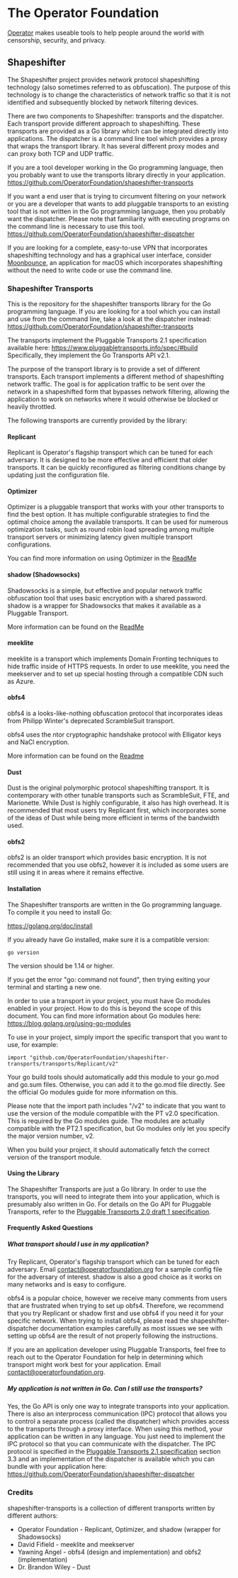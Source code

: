 # The Operator Foundation

[Operator](https://operatorfoundation.org) makes useable tools to help people around the world with censorship, security, and privacy.

## Shapeshifter

The Shapeshifter project provides network protocol shapeshifting technology
(also sometimes referred to as obfuscation). The purpose of this technology is
to change the characteristics of network traffic so that it is not identified
and subsequently blocked by network filtering devices.

There are two components to Shapeshifter: transports and the dispatcher. Each
transport provide different approach to shapeshifting. These transports are
provided as a Go library which can be integrated directly into applications.
The dispatcher is a command line tool which provides a proxy that wraps the
transport library. It has several different proxy modes and can proxy both
TCP and UDP traffic.

If you are a tool developer working in the Go programming language, then you
probably want to use the transports library directly in your application.
<https://github.com/OperatorFoundation/shapeshifter-transports>

If you want a end user that is trying to circumvent filtering on your network or
you are a developer that wants to add pluggable transports to an existing tool
that is not written in the Go programming language, then you probably want the
dispatcher. Please note that familiarity with executing programs on the command
line is necessary to use this tool.
<https://github.com/OperatorFoundation/shapeshifter-dispatcher>

If you are looking for a complete, easy-to-use VPN that incorporates
shapeshifting technology and has a graphical user interface, consider
[Moonbounce](https://github.com/OperatorFoundation/Moonbounce), an application for macOS which incorporates shapeshifting without
the need to write code or use the command line.

### Shapeshifter Transports

This is the repository for the shapeshifter transports library for the Go
programming language. If you are looking for a tool which you can install and
use from the command line, take a look at the dispatcher instead:
<https://github.com/OperatorFoundation/shapeshifter-transports>

The transports implement the Pluggable Transports 2.1 specification available here:
<https://www.pluggabletransports.info/spec/#build> Specifically,
they implement the Go Transports API v2.1.

The purpose of the transport library is to provide a set of different
transports. Each transport implements a different method of shapeshifting
network traffic. The goal is for application traffic to be sent over the network
in a shapeshifted form that bypasses network filtering, allowing
the application to work on networks where it would otherwise be blocked or
heavily throttled.

The following transports are currently provided by the library:

#### Replicant

Replicant is Operator's flagship transport which can be tuned for each adversary. It is designed to be more effective and efficient that older transports.
It can be quickly reconfigured as filtering conditions change by updating just the configuration file.

#### Optimizer

Optimizer is a pluggable transport that works with your other transports to find the best option. It has multiple configurable strategies to find
the optimal choice among the available transports. It can be used for numerous optimization tasks, such as round
robin load spreading among multiple transport servers or minimizing latency given multiple transport configurations.

You can find more information on using Optimizer in the [ReadMe](https://github.com/OperatorFoundation/shapeshifter-transports/tree/master/transports/Optimizer)

#### shadow (Shadowsocks)

Shadowsocks is a simple, but effective and popular network traffic obfuscation tool that uses basic encryption with a shared password.
shadow is a wrapper for Shadowsocks that makes it available as a Pluggable Transport.

More information can be found on the [ReadMe](https://github.com/OperatorFoundation/shapeshifter-transports/blob/master/transports/shadow/README.md)

#### meeklite

meeklite is a transport which implements Domain Fronting techniques to hide traffic inside of HTTPS requests. In order to use meeklite, you need
the meekserver and to set up special hosting through a compatible CDN such as Azure.

#### obfs4

obfs4 is a looks-like-nothing obfuscation protocol that incorporates ideas from Philipp Winter's deprecated ScrambleSuit transport.

obfs4 uses the ntor cryptographic handshake protocol with Elligator keys and NaCl encryption.

More information can be found on the [Readme](https://github.com/OperatorFoundation/shapeshifter-transports/blob/master/transports/obfs4/README.md)

#### Dust

Dust is the original polymorphic protocol shapeshifting transport. It is contemporary with other tunable transports such as ScrambleSuit, FTE, and Marionette.
While Dust is highly configurable, it also has high overhead. It is recommended that most users try Replicant first, which incorporates
some of the ideas of Dust while being more efficient in terms of the bandwidth used.

#### obfs2

obfs2 is an older transport which provides basic encryption. It is not recommended that you use obfs2, however it is included
as some users are still using it in areas where it remains effective.

#### Installation

The Shapeshifter transports are written in the Go programming language. To compile it you need
to install Go:

<https://golang.org/doc/install>

If you already have Go installed, make sure it is a compatible version:

    go version

The version should be 1.14 or higher.

If you get the error "go: command not found", then trying exiting your terminal
and starting a new one.

In order to use a transport in your project, you must have Go modules enabled in your project. How to do this is
beyond the scope of this document. You can find more information about Go modules here: <https://blog.golang.org/using-go-modules>

To use in your project, simply import the specific transport that you want to use, for example:

    import "github.com/OperatorFoundation/shapeshifter-transports/transports/Replicant/v2"
    
Your go build tools should automatically add this module to your go.mod and go.sum files. Otherwise, you can add it to the go.mod file directly. See the official Go modules guide for more information on this.    

Please note that the import path includes "/v2" to indicate that you want to use the version of the module compatible with the PT v2.0 specification. This is required by the Go modules guide.
The modules are actually compatible with the PT2.1 specification, but Go modules only let you specify the major version number, v2.

When you build your project, it should automatically fetch the correct version of the transport module.

#### Using the Library

The Shapeshifter Transports are just a Go library. In order to use the
transports, you will need to integrate them into your application, which is
presumably also written in Go. For details on the Go API for Pluggable
Transports, refer to the [Pluggable Transports 2.0 draft 1 specification](https://www.pluggabletransports.info/spec/#build).

#### Frequently Asked Questions

##### What transport should I use in my application?

Try Replicant, Operator's flagship transport which can be tuned for each adversary. Email contact@operatorfoundation.org for a sample config file for the adversary of interest.
shadow is also a good choice as it works on many networks and is easy to configure.

obfs4 is a popular choice, however we receive many comments from users that are frustrated when trying to set up obfs4.
Therefore, we recommend that you try Replicant or shadow first and use obfs4 if you need it for your specific network.
When trying to install obfs4, please read the shapeshifter-dispatcher documentation examples carefully as most issues we
see with setting up obfs4 are the result of not properly following the instructions.

If you are an application developer using Pluggable Transports, feel free to reach out to the Operator Foundation for
help in determining which transport might work best for your application. Email contact@operatorfoundation.org.

##### My application is not written in Go. Can I still use the transports?

Yes, the Go API is only one way to integrate transports into your application.
There is also an interprocess communication (IPC) protocol that allows you to
control a separate process (called the dispatcher) which provides access to the
transports through a proxy interface. When using this method, your application
can be written in any language. You just need to implement the IPC protocol so
that you can communicate with the dispatcher. The IPC protocol is specified in
the [Pluggable Transports 2.1 specification](https://www.pluggabletransports.info/spec/#build) section 3.3 and an implementation of the dispatcher is available which you can bundle with your
application here: <https://github.com/OperatorFoundation/shapeshifter-dispatcher>

### Credits

shapeshifter-transports is a collection of different transports written by different authors:

 * Operator Foundation - Replicant, Optimizer, and shadow (wrapper for Shadowsocks)
 * David Fifield - meeklite and meekserver
 * Yawning Angel - obfs4 (design and implementation) and obfs2 (implementation)
 * Dr. Brandon Wiley - Dust
